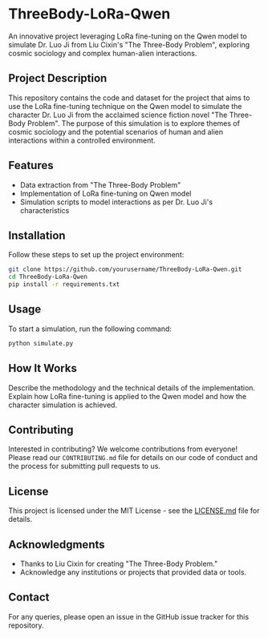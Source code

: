 # ThreeBody-LoRa-Qwen

An innovative project leveraging LoRa fine-tuning on the Qwen model to simulate Dr. Luo Ji from Liu Cixin's "The Three-Body Problem", exploring cosmic sociology and complex human-alien interactions.

## Project Description

This repository contains the code and dataset for the project that aims to use the LoRa fine-tuning technique on the Qwen model to simulate the character Dr. Luo Ji from the acclaimed science fiction novel "The Three-Body Problem". The purpose of this simulation is to explore themes of cosmic sociology and the potential scenarios of human and alien interactions within a controlled environment.

## Features

- Data extraction from "The Three-Body Problem"
- Implementation of LoRa fine-tuning on Qwen model
- Simulation scripts to model interactions as per Dr. Luo Ji's characteristics

## Installation

Follow these steps to set up the project environment:

```bash
git clone https://github.com/yourusername/ThreeBody-LoRa-Qwen.git
cd ThreeBody-LoRa-Qwen
pip install -r requirements.txt
```

## Usage

To start a simulation, run the following command:

```bash
python simulate.py
```

## How It Works

Describe the methodology and the technical details of the implementation. Explain how LoRa fine-tuning is applied to the Qwen model and how the character simulation is achieved.

## Contributing

Interested in contributing? We welcome contributions from everyone! Please read our `CONTRIBUTING.md` file for details on our code of conduct and the process for submitting pull requests to us.

## License

This project is licensed under the MIT License - see the [LICENSE.md](LICENSE) file for details.

## Acknowledgments

- Thanks to Liu Cixin for creating "The Three-Body Problem."
- Acknowledge any institutions or projects that provided data or tools.

## Contact

For any queries, please open an issue in the GitHub issue tracker for this repository.
